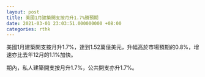 ```yaml
---
layout: post
title: 美國1月建築開支按月升1.7%勝預期
date: 2021-03-01 23:03:51.000000000 +08:00
categories: rthk
---
```


美國1月建築開支按月升1.7%，達到1.52萬億美元，升幅高於市場預期的0.8%，增速亦比去年12月的1.1%加快。

期內，私人建築開支按月升1.7%，公共開支亦升1.7%。
